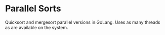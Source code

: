# Parallel Sorts

Quicksort and mergesort parallel versions in GoLang. Uses
as many threads as are available on the system.
